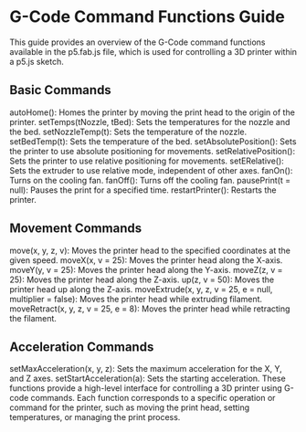 # G-Code Command Functions Guide
This guide provides an overview of the G-Code command functions available in the p5.fab.js file, which is used for controlling a 3D printer within a p5.js sketch.

## Basic Commands
autoHome(): Homes the printer by moving the print head to the origin of the printer.
setTemps(tNozzle, tBed): Sets the temperatures for the nozzle and the bed.
setNozzleTemp(t): Sets the temperature of the nozzle.
setBedTemp(t): Sets the temperature of the bed.
setAbsolutePosition(): Sets the printer to use absolute positioning for movements.
setRelativePosition(): Sets the printer to use relative positioning for movements.
setERelative(): Sets the extruder to use relative mode, independent of other axes.
fanOn(): Turns on the cooling fan.
fanOff(): Turns off the cooling fan.
pausePrint(t = null): Pauses the print for a specified time.
restartPrinter(): Restarts the printer.

## Movement Commands
move(x, y, z, v): Moves the printer head to the specified coordinates at the given speed.
moveX(x, v = 25): Moves the printer head along the X-axis.
moveY(y, v = 25): Moves the printer head along the Y-axis.
moveZ(z, v = 25): Moves the printer head along the Z-axis.
up(z, v = 50): Moves the printer head up along the Z-axis.
moveExtrude(x, y, z, v = 25, e = null, multiplier = false): Moves the printer head while extruding filament.
moveRetract(x, y, z, v = 25, e = 8): Moves the printer head while retracting the filament.

## Acceleration Commands
setMaxAcceleration(x, y, z): Sets the maximum acceleration for the X, Y, and Z axes.
setStartAcceleration(a): Sets the starting acceleration.
These functions provide a high-level interface for controlling a 3D printer using G-code commands. Each function corresponds to a specific operation or command for the printer, such as moving the print head, setting temperatures, or managing the print process.
